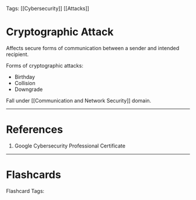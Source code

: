 Tags: [[Cybersecurity]] [[Attacks]]
# Cryptographic Attack

Affects secure forms of communication between a sender and intended recipient.

Forms of cryptographic attacks:
- Birthday
- Collision
- Downgrade

Fall under [[Communication and Network Security]] domain.

---
# References

1. Google Cybersecurity Professional Certificate

---
# Flashcards

Flashcard Tags: 